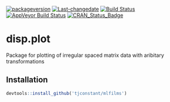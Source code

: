 [![packageversion](https://img.shields.io/badge/Package%20version-0.1.1-lightgrey.svg)](commits/master) [![Last-changedate](https://img.shields.io/badge/last%20change-2017--03--21-lightgrey.svg)](/commits/master) [![Build Status](https://travis-ci.org/tjconstant/disp.plot.svg?branch=master)](https://travis-ci.org/tjconstant/disp.plot) [![AppVeyor Build Status](https://ci.appveyor.com/api/projects/status/github/tjconstant/disp.plot?branch=master&svg=true)](https://ci.appveyor.com/project/tjconstant/disp.plot) [![CRAN\_Status\_Badge](http://www.r-pkg.org/badges/version/disp.plot)](https://cran.r-project.org/package=disp.plot)

disp.plot
=========

Package for plotting of irregular spaced matrix data with aribitary transformations

Installation
------------

``` r
devtools::install_github('tjconstant/mlfilms')
```
